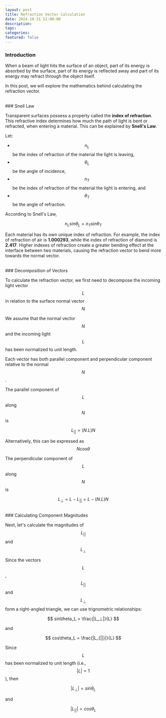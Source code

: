 ```yaml
---
layout: post
title: Refraction Vector Calculation
date: 2024-10-31 12:00:00
description:
tags:
categories:
featured: false
---
```


### Introduction <br>

When a beam of light hits the surface of an object, part of its energy is absorbed by the surface, part of its energy is reflected away and part of its energy may refract through the object itself. 

In this post, we will explore the mathematics behind calculating the refraction vector. 

<br> 
### Snell Law <br>

Transparent surfaces possess a property called the **index of refraction**. This refractive index determines how much the path of light is bent or refracted, when entering a material. This can be explained by **Snell's Law**. 

Let:

- $$n_L$$ be the index of refraction of the material the light is leaving, 
- $$\theta_L$$ be the angle of incidence, 
- $$n_T$$ be the index of refraction of the material the light is entering, and
- $$\theta_T$$ be the angle of refraction. 

According to Snell's Law, 

$$
n_L sin \theta_L = n_T sin \theta_T
$$

Each material has its own unique index of refraction. For example, the index of refraction of air is **1.000293**, while the index of refraction of diamond is **2.417**. Higher indexes of refraction create a greater bending effect at the interface between two materials, causing the refraction vector to bend more towards the normal vector.

<br> 
### Decomposition of Vectors<br> 

To calculate the refraction vector, we first need to decompose the incoming light vector $$L$$ in relation to the surface normal vector 
$$N$$

We assume that the normal vector $$N$$ and the incoming light $$L$$ has been normalized to unit length. 

Each vector has both parallel component and perpendicular component relative to the normal $$N$$. 
  
The parallel component of $$L$$ along $$N$$ is 

$$
L_{||} = (N.L)N
$$

Alternatively, this can be expressed as $$N cos \theta$$

The perpendicular component of $$L$$ along $$N$$ is 

$$
L_⊥ = L - L_{||} = L - (N.L)N
$$

<br>
### Calculating Component Magnitudes <br>

Next, let's calculate the magnitudes of 
$$L_{||}$$
and 
$$L_⊥$$

Since the vectors 
$$L$$
, 
$$L_{||}$$ 
and
$$L_⊥$$ 
form a right-angled triangle, we can use trignometric relationships: 

$$
sin\theta_L = \frac{|L_⊥|}{L}
$$ 

and 

$$
cos\theta_L = \frac{|L_{||}|}{L}
$$ 


Since $$L$$ has been normalized to unit length (i.e., 
$$|L| = 1$$
), then 

$$
|L_⊥| = sin \theta_L
$$

and 

$$
|L_{||}| = cos \theta_L
$$
